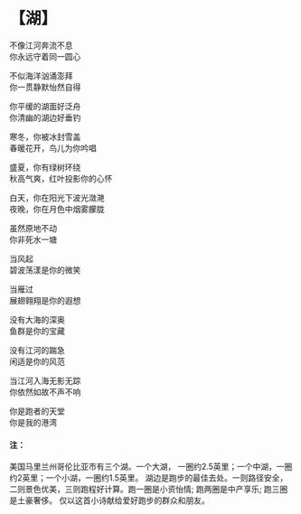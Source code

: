 # 【湖】

不像江河奔流不息  
你永远守着同一圆心
 
不似海洋汹涌澎拜  
你一贯静默怡然自得
 
你平缓的湖面好泛舟  
你清幽的湖边好垂钓
 
寒冬，你被冰封雪盖  
春暖花开，鸟儿为你吟唱
 
盛夏，你有绿树环绕  
秋高气爽，红叶投影你的心怀
 
白天，你在阳光下波光潋滟  
夜晚，你在月色中烟雾朦胧
 
虽然原地不动  
你非死水一塘

当风起  
碧波荡漾是你的微笑

当雁过  
展翅翱翔是你的遐想

没有大海的深奥  
鱼群是你的宝藏

没有江河的踹急  
闲适是你的风范

当江河入海无影无踪  
你依然如故不声不响

你是跑者的天堂  
你是我的港湾
 
#### 注：
美国马里兰州哥伦比亚市有三个湖。一个大湖， 一圈约2.5英里；一个中湖，一圈约2英里；一个小湖，一圈约1.5英里。
湖边是跑步的最佳去处。一则路径安全，二则景色优美，三则跑程好计算。跑一圈是小资怡情; 跑两圈是中产享乐; 跑三圈是土豪奢侈。
仅以这首小诗献给爱好跑步的群众和朋友。

